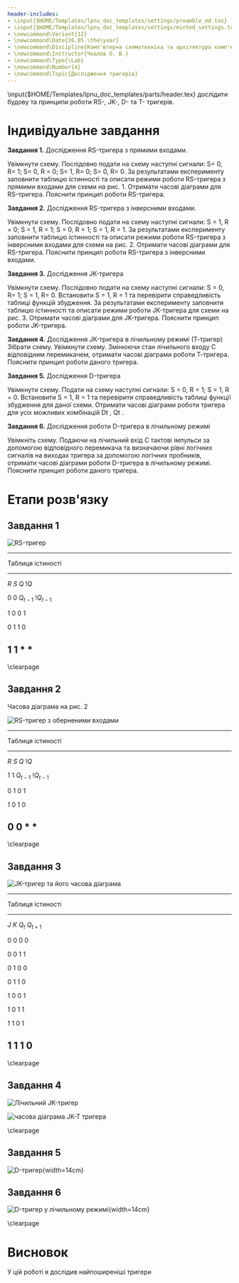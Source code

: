 ```yaml
---
header-includes:
- \input{$HOME/Templates/lpnu_doc_templates/settings/preamble_md.tex}
- \input{$HOME/Templates/lpnu_doc_templates/settings/minted_settings.tex}
- \newcommand\Variant{12}
- \newcommand\Date{26.05.\the\year}
- \newcommand\Discipline{Комп'ютерна схемотехніка та архітектура комп'ютерних систем}
- \newcommand\Instructor{Чкалов О. В.}
- \newcommand\Type{\Lab}
- \newcommand\Number{4}
- \newcommand\Topic{Дослідження тригерів}
---
```


\input{$HOME/Templates/lpnu_doc_templates/parts/header.tex}
дослідити будову та принципи роботи RS-, JK-, D- та T-
тригерів.

# Індивідуальне завдання

**Завдання 1.** Дослідження RS-тригера з прямими входами.

Увімкнути схему. Послідовно подати на схему наступні сигнали: S= 0, R=
1; S= 0, R = 0; S= 1, R= 0; S= 0, R= 0. За результатами експерименту
заповнити таблицю істинності та описати режими роботи RS-тригера з
прямими входами для схеми на рис. 1. Отримати часові діаграми для
RS-тригера. Пояснити принцип роботи RS-тригера.

**Завдання 2.** Дослідження RS-тригера з інверсними входами.

Увімкнути схему. Послідовно подати на схему наступні сигнали: S = 1, R =
0; S = 1, R = 1; S = 0, R = 1; S = 1, R = 1. За результатами
експерименту заповнити таблицю істинності та описати режими роботи
RS-тригера з інверсними входами для схеми на рис. 2. Отримати часові
діаграми для RS-тригера. Пояснити принцип роботи RS-тригера з інверсними
входами.

**Завдання 3.** Дослідження JK-тригера

Увімкнути схему. Послідовно подати на схему наступні сигнали: S = 0, R=
1; S = 1, R= 0. Встановити S = 1, R = 1 та перевірити справедливість
таблиці функцій збудження. За результатами експерименту заповнити
таблицю істинності та описати режими роботи JK-тригера для схеми на рис.
3. Отримати часові діаграми для JK-тригера. Пояснити принцип роботи
JK-тригера.

**Завдання 4.** Дослідження JK-тригера в лічильному режимі (Т-тригер)
Зібрати схему. Увімкнути схему. Змінюючи стан лічильного входу С
відповідним перемикачем, отримати часові діаграми роботи Т-тригера.
Пояснити принцип роботи даного тригера.

**Завдання 5.** Дослідження D-тригера

Увімкнути схему. Подати на схему наступні сигнали: S = 0, R = 1; S = 1,
R = 0. Встановити S = 1, R = 1 та перевірити справедливість таблиці
функції збудження для даної схеми. Отримати часові діаграми роботи
тригера для усіх можливих комбінацій Dt , Qt .

**Завдання 6.** Дослідження роботи D-тригера в лічильному режимі

Увімкніть схему. Подаючи на лічильний вхід С тактові імпульси за
допомогою відповідного перемикача та визначаючи рівні логічних сигналів
на виходах тригера за допомогою логічних пробників, отримати часові
діаграми роботи D-тригера в лічильному режимі. Пояснити принцип роботи
даного тригера.

# Етапи розв'язку

## Завдання 1

![RS-тригер](images/rs_diag.png)

-----------------------------------------------------------------------
Таблиця істиності
----------------- ----------------- ----------------- -----------------
$R$                 $S$                 $Q$                 $!Q$

0                 0                 $Q_{t-1}$            $!Q_{t-1}$

1                 0                 0                 1

0                 1                 1                 0

1                 1                 \*                \*
-----------------------------------------------------------------------

\clearpage

## Завдання 2

Часова діаграма на рис. 2

![RS-тригер з оберненими входами](images/rs_inv_diag.png)

-----------------------------------------------------------------------
Таблиця істиності
----------------- ----------------- ----------------- -----------------
$R$                 $S$                 $Q$                 $!Q$

1                 1                 $Q_{t-1}$            $!Q_{t-1}$

0                 1                 0                 1

1                 0                 1                 0

0                 0                 \*                \*
-----------------------------------------------------------------------

\clearpage
## Завдання 3

![JK-тригер та його часова діаграма](images/jk_diag.png)

-----------------------------------------------------------------------
Таблиця істиності
----------------- ----------------- ----------------- -----------------
$J$                 $K$                 $Q_t$                 $Q_{t+1}$

0                 0                 0                 0

0                 0                 1                 1

0                 1                 0                 0

0                 1                 1                 0

1                 0                 0                 1

1                 0                 1                 1

1                 1                 0                 1

1                 1                 1                 0
-----------------------------------------------------------------------

\clearpage

## Завдання 4

![Лічильний JK-тригер](d.png)

![часова діаграма JK-T тригера](images/jk_t_diag.png)

\clearpage

## Завдання 5

![D-тригер](images/d_diag.png){width=14cm}

## Завдання 6

![D-тригер у лічильному режимі](images/d_t.png){width=14cm}

\clearpage

# Висновок

У цій роботі я дослідив найпоширеніші тригери
